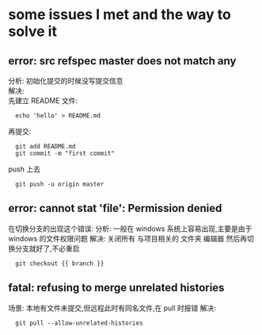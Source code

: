 # some issues I met and the way to solve it

## error: src refspec master does not match any
分析: 初始化提交的时候没写提交信息  
解决:  
先建立 README 文件: 
```
  echo 'hello' > README.md
```
再提交:
```
  git add README.md
  git commit -m "first commit"
```
push 上去
```
  git push -u origin master
```

## error: cannot stat 'file': Permission denied
在切换分支的出现这个错误:
分析: 一般在 windows 系统上容易出现,主要是由于 windows 的文件权限问题
解决:
  关闭所有 与项目相关的 文件夹 编辑器
  然后再切换分支就好了,不必重启
```
  git checkout {{ branch }}
```

## fatal: refusing to merge unrelated histories
场景: 本地有文件未提交,但远程此时有同名文件,在 pull 时报错
解决:  
```
  git pull --allow-unrelated-histories
```
